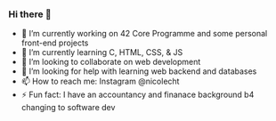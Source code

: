 ### Hi there 👋

- 🔭 I’m currently working on 42 Core Programme and some personal front-end projects
- 🌱 I’m currently learning C, HTML, CSS, & JS
- 👯 I’m looking to collaborate on web development
- 🤔 I’m looking for help with learning web backend and databases 
- 📫 How to reach me: Instagram @nicolecht
- ⚡ Fun fact: I have an accountancy and finanace background b4 changing to software dev
